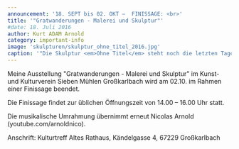```yaml
---
announcement: '18. SEPT bis 02. OKT –  FINISSAGE: <br>'
title: '"Gratwanderungen - Malerei und Skulptur"'
#date: 18. Juli 2016
author: Kurt ADAM Arnold
category: important-info
image: 'skulpturen/skulptur_ohne_titel_2016.jpg'
caption: '"Die Skulptur <em>Ohne Titel</em> steht noch die letzten Tage in Großkarlbach."'
---
```


Meine Ausstellung "Gratwanderungen - Malerei und Skulptur" im Kunst- und Kulturverein Sieben Mühlen Großkarlbach wird am 02.10. im Rahmen einer Finissage beendet.

Die Finissage findet zur üblichen Öffnungszeit von 14.00 – 16.00 Uhr statt.

Die musikalische Umrahmung übernimmt erneut Nicolas Arnold (youtube.com/arnoldnico).

Anschrift: Kulturtreff Altes Rathaus, Kändelgasse 4, 67229 Großkarlbach
